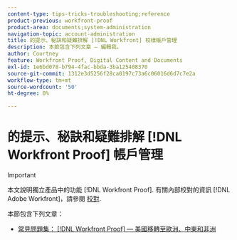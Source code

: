 ```yaml
---
content-type: tips-tricks-troubleshooting;reference
product-previous: workfront-proof
product-area: documents;system-administration
navigation-topic: account-administration
title: 的提示、秘訣和疑難排解 [!DNL Workfront] 校樣帳戶管理
description: 本節包含下列文章 — 編輯我。
author: Courtney
feature: Workfront Proof, Digital Content and Documents
exl-id: 1e6bd078-b794-4fac-bbda-3ba125408370
source-git-commit: 1312e3d5256f28ca0197c73a6c06016d6d7c7e2a
workflow-type: tm+mt
source-wordcount: '50'
ht-degree: 0%

---
```


# 的提示、秘訣和疑難排解 [!DNL Workfront Proof] 帳戶管理

>[!IMPORTANT]
>
>本文說明獨立產品中的功能 [!DNL Workfront Proof]. 有關內部校對的資訊 [!DNL Adobe Workfront]，請參閱 [校對](../../../review-and-approve-work/proofing/proofing.md).

本節包含下列文章：

* [常見問題集： [!DNL Workfront Proof]  — 美國移轉至歐洲、中東和非洲](../../../workfront-proof/wp-acct-admin/tips-tricks-and-troubleshooting/faq-wp-us-to-emea-mig.md)
